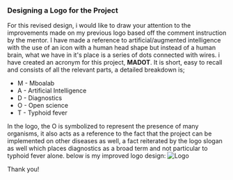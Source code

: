### Designing a Logo for the Project

For this revised design, i would like to draw your attention to the improvements made on my previous logo based off the comment instruction by the mentor.
I have made a reference to artificial/augmented intelligence with the use of an icon with a human head shape but instead of a human brain, what we have in it's place is a series of dots connected with wires.
i have created an acronym for this project, __MADOT__. It is short, easy to recall and consists of all the relevant parts, a detailed breakdown is;
* M - Mboalab
* A - Artificial Intelligence
* D - Diagnostics
* O - Open science
* T - Typhoid fever

In the logo, the O is symbolized to represent the presence of many organisms, it also acts as a reference to the fact that the project can be implemented on other diseases as well, a fact reiterated by the logo slogan as well which places diagnostics as a broad term and not particular to typhoid fever alone.
below is my improved logo design:
![Logo](https://user-images.githubusercontent.com/85277356/138439387-e7c52df2-770e-4ede-b72e-dbe3f646ff29.png)

Thank you!

